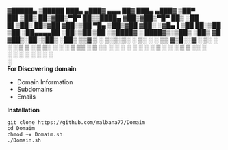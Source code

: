 ▓█████▄  ▒█████   ███▄ ▄███▓ ▄▄▄       ██▓ ███▄ ▄███▓
▒██▀ ██▌▒██▒  ██▒▓██▒▀█▀ ██▒▒████▄    ▓██▒▓██▒▀█▀ ██▒
░██   █▌▒██░  ██▒▓██    ▓██░▒██  ▀█▄  ▒██▒▓██    ▓██░
░▓█▄   ▌▒██   ██░▒██    ▒██ ░██▄▄▄▄██ ░██░▒██    ▒██ 
░▒████▓ ░ ████▓▒░▒██▒   ░██▒ ▓█   ▓██▒░██░▒██▒   ░██▒
 ▒▒▓  ▒ ░ ▒░▒░▒░ ░ ▒░   ░  ░ ▒▒   ▓▒█░░▓  ░ ▒░   ░  ░
 ░ ▒  ▒   ░ ▒ ▒░ ░  ░      ░  ▒   ▒▒ ░ ▒ ░░  ░      ░
 ░ ░  ░ ░ ░ ░ ▒  ░      ░     ░   ▒    ▒ ░░      ░   
   ░        ░ ░         ░         ░  ░ ░         ░   
 ░                                                   
**For Discovering domain**

* Domain Information
* Subdomains
* Emails

**Installation**
```
git clone https://github.com/malbana77/Domaim
cd Domaim
chmod +x Domaim.sh
./Domain.sh
```
